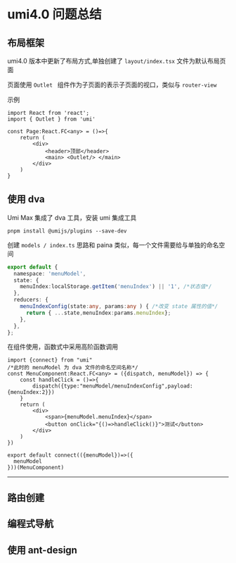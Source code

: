 # umi4.0 问题总结

## 布局框架

umi4.0 版本中更新了布局方式,单独创建了 `layout/index.tsx` 文件为默认布局页面     

页面使用 `Outlet ` 组件作为子页面的表示子页面的视口，类似与 `router-view`

示例 

```react
import React from 'react';
import { Outlet } from 'umi'

const Page:React.FC<any> = ()=>{
    return (
    	<div>
        	<header>顶部</header>
            <main> <Outlet/> </main>
        </div>
    )
}
```

## 使用 dva

Umi Max 集成了 dva 工具，安装 umi 集成工具

```shell
pnpm install @umijs/plugins --save-dev
```

创建 `models / index.ts` 思路和 paina 类似，每一个文件需要给与单独的命名空间

```ts
export default {
  namespace: 'menuModel',
  state: {
    menuIndex:localStorage.getItem('menuIndex') || '1', /*状态值*/
  },
  reducers: {
    menuIndexConfig(state:any, params:any ) { /*改变 state 属性的值*/
      return { ...state,menuIndex:params.menuIndex};
    },
  },
};
```

在组件使用，函数式中采用高阶函数调用

```react
import {connect} from "umi"
/*此时的 menuModel 为 dva 文件的命名空间名称*/
const MenuComponent:React.FC<any> = ({dispatch, menuModel}) => {
    const handleClick = ()=>{
        dispatch({type:"menuModel/menuIndexConfig",payload:{menuIndex:2}})
    }
	return (
    	<div>
        	<span>{menuModel.menuIndex}</span>
        	<button onClick="{()=>handleClick()}">测试</button>
        </div>
    )    
})

export default connect(({menuModel})=>({
  menuModel
}))(MenuComponent)
```

---

## 路由创建



## 编程式导航



## 使用 ant-design 





